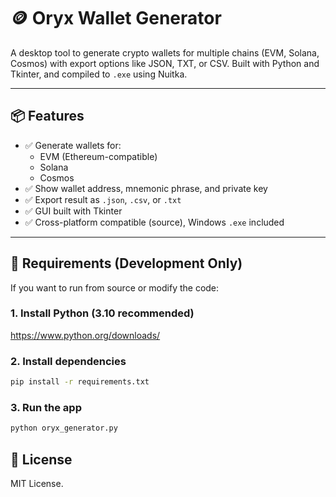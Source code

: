 # 🪙 Oryx Wallet Generator

A desktop tool to generate crypto wallets for multiple chains (EVM, Solana, Cosmos) with export options like JSON, TXT, or CSV. Built with Python and Tkinter, and compiled to `.exe` using Nuitka.

---

## 📦 Features

- ✅ Generate wallets for:
  - EVM (Ethereum-compatible)
  - Solana
  - Cosmos
- ✅ Show wallet address, mnemonic phrase, and private key
- ✅ Export result as `.json`, `.csv`, or `.txt`
- ✅ GUI built with Tkinter
- ✅ Cross-platform compatible (source), Windows `.exe` included

---

## 🔧 Requirements (Development Only)

If you want to run from source or modify the code:

### 1. Install Python (3.10 recommended)

https://www.python.org/downloads/

### 2. Install dependencies

```bash
pip install -r requirements.txt
```

### 3. Run the app

```bash
python oryx_generator.py
```

## 🧪 License

MIT License.